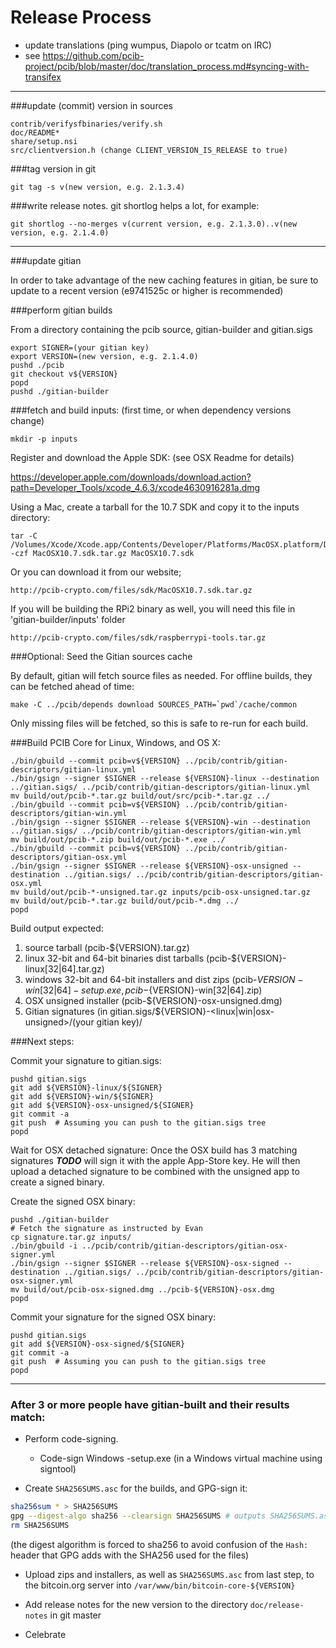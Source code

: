 Release Process
====================

* update translations (ping wumpus, Diapolo or tcatm on IRC)
* see https://github.com/pcib-project/pcib/blob/master/doc/translation_process.md#syncing-with-transifex

* * *

###update (commit) version in sources

	contrib/verifysfbinaries/verify.sh
	doc/README*
	share/setup.nsi
	src/clientversion.h (change CLIENT_VERSION_IS_RELEASE to true)

###tag version in git

	git tag -s v(new version, e.g. 2.1.3.4)

###write release notes. git shortlog helps a lot, for example:

	git shortlog --no-merges v(current version, e.g. 2.1.3.0)..v(new version, e.g. 2.1.4.0)

* * *

###update gitian

 In order to take advantage of the new caching features in gitian, be sure to update to a recent version (e9741525c or higher is recommended)

###perform gitian builds

 From a directory containing the pcib source, gitian-builder and gitian.sigs

	export SIGNER=(your gitian key)
	export VERSION=(new version, e.g. 2.1.4.0)
	pushd ./pcib
	git checkout v${VERSION}
	popd
	pushd ./gitian-builder

###fetch and build inputs: (first time, or when dependency versions change)
 
	mkdir -p inputs

 Register and download the Apple SDK: (see OSX Readme for details)
 
 https://developer.apple.com/downloads/download.action?path=Developer_Tools/xcode_4.6.3/xcode4630916281a.dmg
 
 Using a Mac, create a tarball for the 10.7 SDK and copy it to the inputs directory:
 
	tar -C /Volumes/Xcode/Xcode.app/Contents/Developer/Platforms/MacOSX.platform/Developer/SDKs/ -czf MacOSX10.7.sdk.tar.gz MacOSX10.7.sdk

 Or you can download it from our website;
 
 	http://pcib-crypto.com/files/sdk/MacOSX10.7.sdk.tar.gz
 	
 If you will be building the RPi2 binary as well, you will need this file in 'gitian-builder/inputs' folder
 
 	http://pcib-crypto.com/files/sdk/raspberrypi-tools.tar.gz
 	
###Optional: Seed the Gitian sources cache

  By default, gitian will fetch source files as needed. For offline builds, they can be fetched ahead of time:

	make -C ../pcib/depends download SOURCES_PATH=`pwd`/cache/common

  Only missing files will be fetched, so this is safe to re-run for each build.

###Build PCIB Core for Linux, Windows, and OS X:

	./bin/gbuild --commit pcib=v${VERSION} ../pcib/contrib/gitian-descriptors/gitian-linux.yml
	./bin/gsign --signer $SIGNER --release ${VERSION}-linux --destination ../gitian.sigs/ ../pcib/contrib/gitian-descriptors/gitian-linux.yml
	mv build/out/pcib-*.tar.gz build/out/src/pcib-*.tar.gz ../
	./bin/gbuild --commit pcib=v${VERSION} ../pcib/contrib/gitian-descriptors/gitian-win.yml
	./bin/gsign --signer $SIGNER --release ${VERSION}-win --destination ../gitian.sigs/ ../pcib/contrib/gitian-descriptors/gitian-win.yml
	mv build/out/pcib-*.zip build/out/pcib-*.exe ../
	./bin/gbuild --commit pcib=v${VERSION} ../pcib/contrib/gitian-descriptors/gitian-osx.yml
	./bin/gsign --signer $SIGNER --release ${VERSION}-osx-unsigned --destination ../gitian.sigs/ ../pcib/contrib/gitian-descriptors/gitian-osx.yml
	mv build/out/pcib-*-unsigned.tar.gz inputs/pcib-osx-unsigned.tar.gz
	mv build/out/pcib-*.tar.gz build/out/pcib-*.dmg ../
	popd
  Build output expected:

  1. source tarball (pcib-${VERSION}.tar.gz)
  2. linux 32-bit and 64-bit binaries dist tarballs (pcib-${VERSION}-linux[32|64].tar.gz)
  3. windows 32-bit and 64-bit installers and dist zips (pcib-${VERSION}-win[32|64]-setup.exe, pcib-${VERSION}-win[32|64].zip)
  4. OSX unsigned installer (pcib-${VERSION}-osx-unsigned.dmg)
  5. Gitian signatures (in gitian.sigs/${VERSION}-<linux|win|osx-unsigned>/(your gitian key)/

###Next steps:

Commit your signature to gitian.sigs:

	pushd gitian.sigs
	git add ${VERSION}-linux/${SIGNER}
	git add ${VERSION}-win/${SIGNER}
	git add ${VERSION}-osx-unsigned/${SIGNER}
	git commit -a
	git push  # Assuming you can push to the gitian.sigs tree
	popd

  Wait for OSX detached signature:
	Once the OSX build has 3 matching signatures ***TODO*** will sign it with the apple App-Store key.
	He will then upload a detached signature to be combined with the unsigned app to create a signed binary.

  Create the signed OSX binary:

	pushd ./gitian-builder
	# Fetch the signature as instructed by Evan
	cp signature.tar.gz inputs/
	./bin/gbuild -i ../pcib/contrib/gitian-descriptors/gitian-osx-signer.yml
	./bin/gsign --signer $SIGNER --release ${VERSION}-osx-signed --destination ../gitian.sigs/ ../pcib/contrib/gitian-descriptors/gitian-osx-signer.yml
	mv build/out/pcib-osx-signed.dmg ../pcib-${VERSION}-osx.dmg
	popd

Commit your signature for the signed OSX binary:

	pushd gitian.sigs
	git add ${VERSION}-osx-signed/${SIGNER}
	git commit -a
	git push  # Assuming you can push to the gitian.sigs tree
	popd

-------------------------------------------------------------------------

### After 3 or more people have gitian-built and their results match:

- Perform code-signing.

    - Code-sign Windows -setup.exe (in a Windows virtual machine using signtool)

- Create `SHA256SUMS.asc` for the builds, and GPG-sign it:
```bash
sha256sum * > SHA256SUMS
gpg --digest-algo sha256 --clearsign SHA256SUMS # outputs SHA256SUMS.asc
rm SHA256SUMS
```
(the digest algorithm is forced to sha256 to avoid confusion of the `Hash:` header that GPG adds with the SHA256 used for the files)

- Upload zips and installers, as well as `SHA256SUMS.asc` from last step, to the bitcoin.org server
  into `/var/www/bin/bitcoin-core-${VERSION}`

- Add release notes for the new version to the directory `doc/release-notes` in git master

- Celebrate
